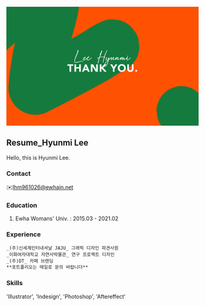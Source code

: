 ![첫이미지](https://raw.githubusercontent.com/mibap/mibap/gh-pages/2%E1%84%83%E1%85%A2%E1%84%8C%E1%85%B5%2012%20%E1%84%89%E1%85%A1%E1%84%87%E1%85%A9%E1%86%AB%205.jpg)

## Resume_Hyunmi Lee

Hello, this is Hyunmi Lee.
 
### Contact

✉️lhm961026@ewhain.net

### Education
1. Ewha Womans' Univ. : 2015.03 - 2021.02

### Experience

```markdown
_(주)신세계인터내셔날 JAJU_ 그래픽 디자인 파견사원
_이화여자대학교 자연사박물관_ 연구 프로젝트 디자인
_(주)DT_ 카페 브랜딩
**포트폴리오는 메일로 문의 바랍니다**
```

### Skills
'Illustrator', 'Indesign', 'Photoshop', 'Aftereffect'
